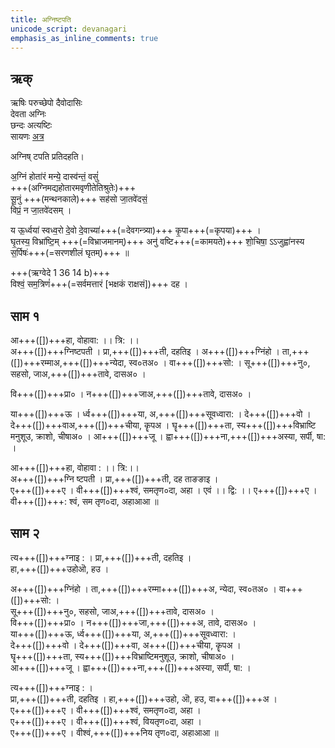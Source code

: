 ```yaml
---
title: अग्निष्टपति
unicode_script: devanagari
emphasis_as_inline_comments: true
---
```


## ऋक्

ऋषिः  परुच्छेपो दैवोदासिः  
देवता  अग्निः  
छन्दः  अत्यष्टिः  
सायणः [अत्र](http://192.155.224.66/stage/rigveda-samhita/describe/rikMandala/001.127.001)

अग्निष् टपति प्रतिदहति।

अ॒ग्निं होता॑रं मन्ये॒ दास्व॑न्तं॒ वसुं॑  
+++(अग्निमद्यहोतारमवृणीतेतिश्रुतेः)+++  
सू॒नुं +++(मन्थनकाले)+++ सह॑सो जा॒तवे॑दसं॒  
विप्रं॒ न जा॒तवे॑दसम् ।

य ऊ॒र्ध्वया॑ स्वध्व॒रो दे॒वो दे॒वाच्या॑+++(=देवगन्त्र्या)+++ कृ॒पा+++(=कृपया)+++ ।  
घृ॒तस्य॒ विभ्रा॑ष्टि॒म् +++(=विभ्राजमानम्)+++ अनु॑ वष्टि+++(=कामयते)+++ शो॒चिषा॒ ऽऽजुह्वा॑नस्य स॒र्पिषः॑+++(=सरणशीलं घृतम्)+++ ॥

+++(ऋग्वेदे 1 36 14 b)+++  
विश्वं॒ सम॒त्रिणं॑+++(=सर्वमत्तारं [भक्षकं राक्षसं])+++ दह ।

## साम १
आ+++([])+++हा, वोहावा: ।। त्रि: ।।  
अ+++([])+++ग्निष्टपती । प्रा,+++([])+++ती, दहतिइ । अ+++([])+++ग्निंहो । ता,+++([])+++रम्माअ,+++([])+++न्येदा, स्व०तअ० । वा+++([])+++सो: । सू+++([])+++नु०, सहसो, जाअ,+++([])+++तावे, दासअ० । 

वि+++([])+++प्रा० । न+++([])+++जाअ,+++([])+++तावे, दासअ० ।

या+++([])+++ऊ । र्ध्व+++([])+++या, अ,+++([])+++सूवध्वारा: । दे+++([])+++वो । दे+++([])+++वाअ,+++([])+++चीया, कॄपअ । घॄ+++([])+++ता, स्य+++([])+++विभ्राष्टि मनुशूउ, क्राशो, चीषाअ० ।  आ+++([])+++जू । ह्वा+++([])+++ना,+++([])+++अस्या, सर्पी, षा: ।

आ+++([])+++हा, वोहावा : ।। त्रि:।।  
अ+++([])+++ग्नि ष्टपती । प्रा,+++([])+++ती, दह ताङङाइ ।  
ए+++([])+++ए । वी+++([])+++श्वं, समतृण०दा, अहा । एवं ।। द्वि: ।। 
ए+++([])+++ए । वी+++([])+++: श्वं, सम तृण०दा, अहाआआ  ॥

## साम २
त्य+++([])+++ग्नाइ : । प्रा,+++([])+++ती, दहतिइ ।  
हा,+++([])+++उहोऒ, हउ ।  

अ+++([])+++ग्निंहो । ता,+++([])+++रम्मा+++([])+++अ, न्येदा, स्व०तअ० । वा+++([])+++सो: ।  
सू+++([])+++नु०, सहसो, जाअ,+++([])+++तावे, दासअ० ।  
वि+++([])+++प्रा० । न+++([])+++जा,+++([])+++अ, तावे, दासअ० ।  
या+++([])+++ऊ, र्ध्व+++([])+++या, अ,+++([])+++सूवध्वारा: ।  
दे+++([])+++वो । दे+++([])+++वा, अ+++([])+++चीया, कॄपअ ।  
घॄ+++([])+++ता, स्य+++([])+++विभ्राष्टिमनुशूउ, क्राशो, चीषाअ० ।  
आ+++([])+++जू । ह्वा+++([])+++ना,+++([])+++अस्या, सर्पी, षा: ।

त्य+++([])+++ग्नाइ : ।  
प्रा,+++([])+++ती, दहतिइ । हा,+++([])+++उहो, ऒ, हउ, वा+++([])+++अ ।  
ए+++([])+++ए ।  वी+++([])+++श्वं, समतृण०दा, अहा ।  
ए+++([])+++ए । वी+++([])+++श्वं, वियतृण०दा, अहा ।  
ए+++([])+++ए । वीश्वं,+++([])+++निय तृण०दा, अहाआआ ॥
